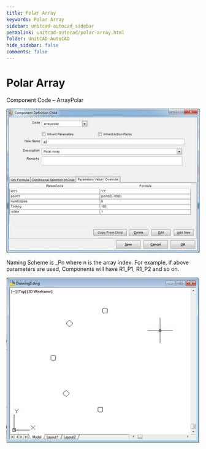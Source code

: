 ```yaml
---
title: Polar Array
keywords: Polar Array
sidebar: unitcad-autocad_sidebar
permalink: unitcad-autocad/polar-array.html
folder: UnitCAD-AutoCAD
hide_sidebar: false
comments: false
---
```

# Polar Array

Component Code – ArrayPolar

![](/images/polar-array-comp-def-child.jpg)

Naming Scheme is _Pn where n is the array index. For example, if above parameters are used, Components will have R1_P1, R1_P2 and so on.

![](/images/polar-array-drawing5.jpg)

